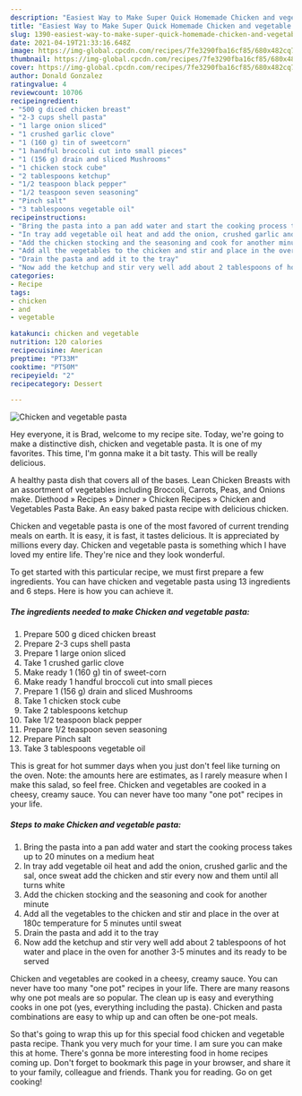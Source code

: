 ```yaml
---
description: "Easiest Way to Make Super Quick Homemade Chicken and vegetable pasta"
title: "Easiest Way to Make Super Quick Homemade Chicken and vegetable pasta"
slug: 1390-easiest-way-to-make-super-quick-homemade-chicken-and-vegetable-pasta
date: 2021-04-19T21:33:16.648Z
image: https://img-global.cpcdn.com/recipes/7fe3290fba16cf85/680x482cq70/chicken-and-vegetable-pasta-recipe-main-photo.jpg
thumbnail: https://img-global.cpcdn.com/recipes/7fe3290fba16cf85/680x482cq70/chicken-and-vegetable-pasta-recipe-main-photo.jpg
cover: https://img-global.cpcdn.com/recipes/7fe3290fba16cf85/680x482cq70/chicken-and-vegetable-pasta-recipe-main-photo.jpg
author: Donald Gonzalez
ratingvalue: 4
reviewcount: 10706
recipeingredient:
- "500 g diced chicken breast"
- "2-3 cups shell pasta"
- "1 large onion sliced"
- "1 crushed garlic clove"
- "1 (160 g) tin of sweetcorn"
- "1 handful broccoli cut into small pieces"
- "1 (156 g) drain and sliced Mushrooms"
- "1 chicken stock cube"
- "2 tablespoons ketchup"
- "1/2 teaspoon black pepper"
- "1/2 teaspoon seven seasoning"
- "Pinch salt"
- "3 tablespoons vegetable oil"
recipeinstructions:
- "Bring the pasta into a pan add water and start the cooking process takes up to 20 minutes on a medium heat"
- "In tray add vegetable oil heat and add the onion, crushed garlic and the sal, once sweat add the chicken and stir every now and them until all turns white"
- "Add the chicken stocking and the seasoning and cook for another minute"
- "Add all the vegetables to the chicken and stir and place in the over at 180c temperature for 5 minutes until sweat"
- "Drain the pasta and add it to the tray"
- "Now add the ketchup and stir very well add about 2 tablespoons of hot water and place in the oven for another 3-5 minutes and its ready to be served"
categories:
- Recipe
tags:
- chicken
- and
- vegetable

katakunci: chicken and vegetable 
nutrition: 120 calories
recipecuisine: American
preptime: "PT33M"
cooktime: "PT50M"
recipeyield: "2"
recipecategory: Dessert

---
```



![Chicken and vegetable pasta](https://img-global.cpcdn.com/recipes/7fe3290fba16cf85/680x482cq70/chicken-and-vegetable-pasta-recipe-main-photo.jpg)

Hey everyone, it is Brad, welcome to my recipe site. Today, we're going to make a distinctive dish, chicken and vegetable pasta. It is one of my favorites. This time, I'm gonna make it a bit tasty. This will be really delicious.

A healthy pasta dish that covers all of the bases. Lean Chicken Breasts with an assortment of vegetables including Broccoli, Carrots, Peas, and Onions make. Diethood » Recipes » Dinner » Chicken Recipes » Chicken and Vegetables Pasta Bake. An easy baked pasta recipe with delicious chicken.

Chicken and vegetable pasta is one of the most favored of current trending meals on earth. It is easy, it is fast, it tastes delicious. It is appreciated by millions every day. Chicken and vegetable pasta is something which I have loved my entire life. They're nice and they look wonderful.


To get started with this particular recipe, we must first prepare a few ingredients. You can have chicken and vegetable pasta using 13 ingredients and 6 steps. Here is how you can achieve it.

<!--inarticleads1-->

##### The ingredients needed to make Chicken and vegetable pasta:

1. Prepare 500 g diced chicken breast
1. Prepare 2-3 cups shell pasta
1. Prepare 1 large onion sliced
1. Take 1 crushed garlic clove
1. Make ready 1 (160 g) tin of sweet-corn
1. Make ready 1 handful broccoli cut into small pieces
1. Prepare 1 (156 g) drain and sliced Mushrooms
1. Take 1 chicken stock cube
1. Take 2 tablespoons ketchup
1. Take 1/2 teaspoon black pepper
1. Prepare 1/2 teaspoon seven seasoning
1. Prepare Pinch salt
1. Take 3 tablespoons vegetable oil


This is great for hot summer days when you just don&#39;t feel like turning on the oven. Note: the amounts here are estimates, as I rarely measure when I make this salad, so feel free. Chicken and vegetables are cooked in a cheesy, creamy sauce. You can never have too many &#34;one pot&#34; recipes in your life. 

<!--inarticleads2-->

##### Steps to make Chicken and vegetable pasta:

1. Bring the pasta into a pan add water and start the cooking process takes up to 20 minutes on a medium heat
1. In tray add vegetable oil heat and add the onion, crushed garlic and the sal, once sweat add the chicken and stir every now and them until all turns white
1. Add the chicken stocking and the seasoning and cook for another minute
1. Add all the vegetables to the chicken and stir and place in the over at 180c temperature for 5 minutes until sweat
1. Drain the pasta and add it to the tray
1. Now add the ketchup and stir very well add about 2 tablespoons of hot water and place in the oven for another 3-5 minutes and its ready to be served


Chicken and vegetables are cooked in a cheesy, creamy sauce. You can never have too many &#34;one pot&#34; recipes in your life. There are many reasons why one pot meals are so popular. The clean up is easy and everything cooks in one pot (yes, everything including the pasta). Chicken and pasta combinations are easy to whip up and can often be one-pot meals. 

So that's going to wrap this up for this special food chicken and vegetable pasta recipe. Thank you very much for your time. I am sure you can make this at home. There's gonna be more interesting food in home recipes coming up. Don't forget to bookmark this page in your browser, and share it to your family, colleague and friends. Thank you for reading. Go on get cooking!
